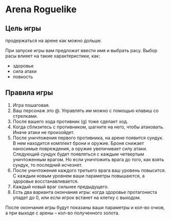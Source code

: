 # Arena Roguelike

## Цель игры
продержаться на арене как можно дольше.

При запуске игры вам предложат ввести имя и выбрать расу. Выбор расы влияет на такие характеристики, как:
* здоровье
* сила атаки
* ловкость

## Правила игры
1. Игра пошаговая.
2. Ваш персонаж это @. Управлять им можно с помощью клавиш со стрелками.
3. После вашего хода противник (g) тоже сделает ход.
4. Когда сблизитесь с противником, шагните на него, чтобы атаковать. Иначе атаки не произойдет.
5. После уничтожения первого противника, на арене появится сундук. В нем находится комплект брони и оружие. Броня снижает наносимые повреждения, а оружие увеличивает силу атаки. Следующий сундук будет появляться с каждым четвертым уничтоженным врагом. Но если уничтожить врага до того, как взять сундук, то последний исчезнет.
6. После уничтожения каждого третьего врага ваш уровень повысится. С каждым новым уровнем ваши параметры повышаются, а здоровье восстанавливается.
7. Каждый новый враг сильнее предыдущего.
8. Есть два варианта окончания игры: когда здоровье протагониста упадет до 0, или если игрок встанет на клетку с выходом.

После окончания игры будут показаны ваши параметры и кол-во очков,
а при выходе с арены – кол-во полученного золота.
